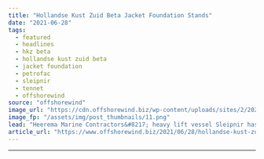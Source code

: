 ```yaml
---
title: "Hollandse Kust Zuid Beta Jacket Foundation Stands"
date: "2021-06-28"
tags: 
  - featured
  - headlines
  - hkz beta
  - hollandse kust zuid beta
  - jacket foundation
  - petrofac
  - sleipnir
  - tennet
  - offshorewind
source: "offshorewind"
image_url: "https://cdn.offshorewind.biz/wp-content/uploads/sites/2/2021/06/28122503/Hollandse-Kust-Zuid-Beta.png"
image_fp: "/assets/img/post_thumbnails/11.png"
lead: "Heerema Marine Contractors&#8217; heavy lift vessel Sleipnir has installed the second offshore substation jacket"
article_url: "https://www.offshorewind.biz/2021/06/28/hollandse-kust-zuid-beta-jacket-foundation-stands/"
---
```


---
